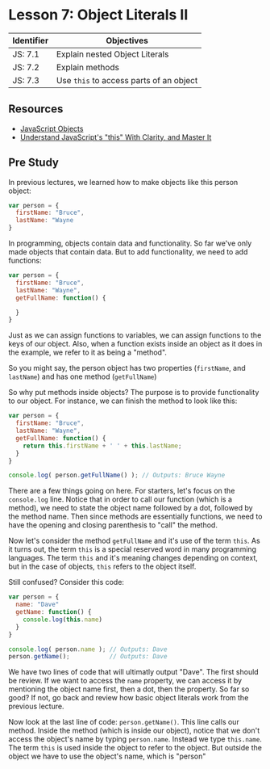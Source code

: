 # Lesson 7: Object Literals II

Identifier   | Objectives
-------------|------------
JS: 7.1      | Explain nested Object Literals
JS: 7.2      | Explain methods
JS: 7.3      | Use `this` to access parts of an object

## Resources

- [JavaScript Objects](http://www.w3schools.com/js/js_object_definition.asp)
- [Understand JavaScript's "this" With Clarity, and Master It](http://javascriptissexy.com/understand-javascripts-this-with-clarity-and-master-it/)

## Pre Study

In previous lectures, we learned how to make objects like this person object:

```js
var person = {
  firstName: "Bruce",
  lastName: "Wayne
}
```

In programming, objects contain data and functionality. So far we've only made objects that contain data. But to add functionality, we need to add functions:

```js
var person = {
  firstName: "Bruce",
  lastName: "Wayne",
  getFullName: function() {

  }
}
```

Just as we can assign functions to variables, we can assign functions to the keys of our object. Also, when a function exists inside an object as it does in the example, we refer to it as being a "method".

So you might say, the person object has two properties (`firstName`, and `lastName`) and has one method (`getFullName`)

So why put methods inside objects? The purpose is to provide functionality to our object. For instance, we can finish the method to look like this:

```js
var person = {
  firstName: "Bruce",
  lastName: "Wayne",
  getFullName: function() {
    return this.firstName + ' ' + this.lastName;
  }
}

console.log( person.getFullName() ); // Outputs: Bruce Wayne
```

There are a few things going on here. For starters, let's focus on the `console.log` line. Notice that in order to call our function (which is a method), we need to state the object name followed by a dot, followed by the method name. Then since methods are essentially functions, we need to have the opening and closing parenthesis to "call" the method.

Now let's consider the method `getFullName` and it's use of the term `this`. As it turns out, the term `this` is a special reserved word in many programming languages. The term `this` and it's meaning changes depending on context, but in the case of objects, `this` refers to the object itself.

Still confused? Consider this code:

```js
var person = {
  name: "Dave"
  getName: function() {
    console.log(this.name)
  }
}

console.log( person.name ); // Outputs: Dave
person.getName();           // Outputs: Dave
```

We have two lines of code that will ultimatly output "Dave". The first should be review. If we want to access the `name` property, we can access it by mentioning the object name first, then a dot, then the property. So far so good? If not, go back and review how basic object literals work from the previous lecture.

Now look at the last line of code: `person.getName()`. This line calls our method. Inside the method (which is inside our object), notice that we don't access the object's name by typing `person.name`. Instead we type `this.name`. The term `this` is used inside the object to refer to the object. But outside the object we have to use the object's name, which is "person"

